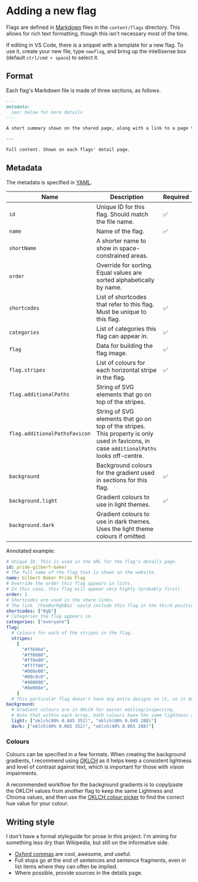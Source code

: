 # Adding a new flag

Flags are defined in [Markdown](https://github.com/adam-p/markdown-here/wiki/Markdown-Cheatsheet) files in the `content/flags` directory. This allows for rich text formatting, though this isn't necessary most of the time.

If editing in VS Code, there is a snippet with a template for a new flag. To use it, create your new file, type `newflag`, and bring up the intellisense box (default `ctrl/cmd + space`) to select it.

## Format

Each flag's Markdown file is made of three sections, as follows.

```md
---
metadata:
  see: below for more details
---

A short summary shown on the shared page, along with a link to a page that contains the full content below.

---

Full content. Shown on each flags' detail page.
```

## Metadata

The metadata is specified in [YAML](https://yaml.org/).

| Name                          | Description                                                                                                                               | Required |
| ----------------------------- | ----------------------------------------------------------------------------------------------------------------------------------------- | -------- |
| `id`                          | Unique ID for this flag. Should match the file name.                                                                                      | ✅       |
| `name`                        | Name of the flag.                                                                                                                         | ✅       |
| `shortName`                   | A shorter name to show in space-constrained areas.                                                                                        |          |
| `order`                       | Override for sorting. Equal values are sorted alphabetically by name.                                                                     |          |
| `shortcodes`                  | List of shortcodes that refer to this flag. Must be unique to this flag.                                                                  | ✅       |
| `categories`                  | List of categories this flag can appear in.                                                                                               | ✅       |
| `flag`                        | Data for building the flag image.                                                                                                         | ✅       |
| `flag.stripes`                | List of colours for each horizontal stripe in the flag.                                                                                   | ✅       |
| `flag.additionalPaths`        | String of SVG elements that go on top of the stripes.                                                                                     |          |
| `flag.additionalPathsFavicon` | String of SVG elements that go on top of the stripes. This property is only used in favicons, in case `additionalPaths` looks off-centre. |          |
| `background`                  | Background colours for the gradient used in sections for this flag.                                                                       | ✅       |
| `background.light`            | Gradient colours to use in light themes.                                                                                                  | ✅       |
| `background.dark`             | Gradient colours to use in dark themes. Uses the light theme colours if omitted.                                                          |          |

Annotated example:

```yaml
# Unique ID. This is used in the URL for the flag's details page.
id: pride-gilbert-baker
# The full name of the flag that is shown on the website.
name: Gilbert Baker Pride Flag
# Override the order this flag appears in lists.
# In this case, this flag will appear very highly (probably first).
order: 1
# Shortcodes are used in the share links.
# The link `/FooBarRgbBaz` would include this flag in the third position.
shortcodes: ["Rgb"]
# Categories the flag appears in.
categories: ["everyone"]
flag:
  # Colours for each of the stripes in the flag.
  stripes:
    [
      "#ff69b4",
      "#ff0000",
      "#ff8e00",
      "#ffff00",
      "#008e00",
      "#00c0c0",
      "#400098",
      "#8e008e",
    ]
  # This particular flag doesn't have any extra designs on it, so it doesn't have `additionalPaths`.
background:
  # Gradient colours are in OKLCH for easier editing/inspecting.
  # Note that within each array, both colours have the same lightness and chroma.
  light: ["oklch(80% 0.045 352)", "oklch(80% 0.045 288)"]
  dark: ["oklch(40% 0.065 352)", "oklch(40% 0.065 288)"]
```

### Colours

Colours can be specified in a few formats. When creating the background gradients, I recommend using [OKLCH](https://bottosson.github.io/posts/oklab/) as it helps keep a consistent lightness and level of contrast against text, which is important for those with vision impairments.

A recommended workflow for the background gradients is to copy/paste the OKLCH values from another flag to keep the same Lightness and Chroma values, and then use the [OKLCH colour picker](oklch.evilmartians.io/) to find the correct hue value for your colour.

## Writing style

I don't have a formal styleguide for prose in this project. I'm aiming for something less dry than Wikipedia, but still on the informative side.

- [Oxford commas](https://en.wikipedia.org/wiki/Serial_comma) are cool, awesome, and useful.
- Full stops go at the end of sentences and sentence fragments, even in list items where they can often be implied.
- Where possible, provide sources in the details page.
